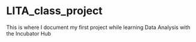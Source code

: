 # LITA_class_project
This is where I document my first project while learning Data Analysis with the Incubator Hub
